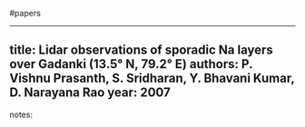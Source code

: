 #papers

---
title: Lidar observations of sporadic Na layers over Gadanki (13.5° N, 79.2° E)
authors: P. Vishnu Prasanth, S. Sridharan, Y. Bhavani Kumar, D. Narayana Rao
year: 2007
---
notes:
